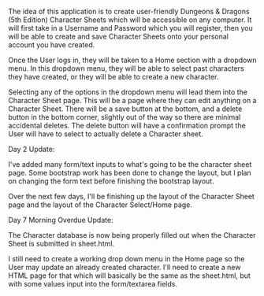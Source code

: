 The idea of this application is to create user-friendly Dungeons & Dragons (5th Edition) Character Sheets which will be accessible on any computer. It will first take in a Username and Password which you will register, then you will be able to create and save Character Sheets onto your personal account you have created.

Once the User logs in, they will be taken to a Home section with a dropdown menu. In this dropdown menu, they will be able to select past characters they have created, or they will be able to create a new character.

Selecting any of the options in the dropdown menu will lead them into the Character Sheet page. This will be a page where they can edit anything on a Character Sheet. There will be a save button at the bottom, and a delete button in the bottom corner, slightly out of the way so there are minimal accidental deletes. The delete button will have a confirmation prompt the User will have to select to actually delete a Character sheet.


Day 2 Update:

I've added many form/text inputs to what's going to be the character sheet page.
Some bootstrap work has been done to change the layout, but I plan on changing the form text before finishing the bootstrap layout.

Over the next few days, I'll be finishing up the layout of the Character Sheet page and the layout of the Character Select/Home page.

Day 7 Morning Overdue Update:

The Character database is now being properly filled out when the Character Sheet is submitted in sheet.html.

I still need to create a working drop down menu in the Home page so the User may update an already created character. I'll need to create a new HTML page for that which will basically be the same as the sheet.html, but with some values input into the form/textarea fields.
